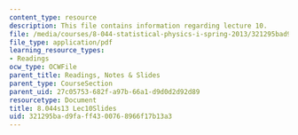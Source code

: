 ```yaml
---
content_type: resource
description: This file contains information regarding lecture 10.
file: /media/courses/8-044-statistical-physics-i-spring-2013/321295bad9faff4300768966f17b13a3_MIT8_044S13_L10.pdf
file_type: application/pdf
learning_resource_types:
- Readings
ocw_type: OCWFile
parent_title: Readings, Notes & Slides
parent_type: CourseSection
parent_uid: 27c05753-682f-a97b-66a1-d9d0d2d92d89
resourcetype: Document
title: 8.044s13 Lec10Slides
uid: 321295ba-d9fa-ff43-0076-8966f17b13a3
---
```

